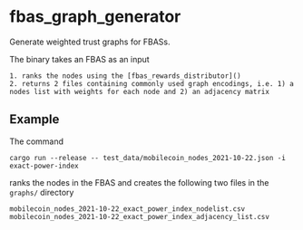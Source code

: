 # fbas_graph_generator

Generate weighted trust graphs for FBASs.

The binary takes an FBAS as an input

    1. ranks the nodes using the [fbas_rewards_distributor]()
    2. returns 2 files containing commonly used graph encodings, i.e. 1) a nodes list with weights for each node and 2) an adjacency matrix

## Example

The command

```
cargo run --release -- test_data/mobilecoin_nodes_2021-10-22.json -i exact-power-index
```

ranks the nodes in the FBAS and creates the following two files in the `graphs/` directory

```
mobilecoin_nodes_2021-10-22_exact_power_index_nodelist.csv
mobilecoin_nodes_2021-10-22_exact_power_index_adjacency_list.csv

```
